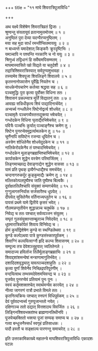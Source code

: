 +++
title = "११ माघे शिवरात्रिपूजाविधिः"

+++
    
अथ वक्ष्ये विशेषेण शिवरात्रिव्रतं द्विजाः ।  
श्रुण्वन्तु संयतायूयं व्रतानामुत्तमोत्तम् ॥ १ ॥  
अनुष्ठितं पुरा देव्या यदन्यैरप्यनुष्ठितम् ।  
मया सह मुदा सार्धं रमन्तीप्सितमाययुः ॥ २ ॥  
न बाध्यन्ते यमादेशात् किङ्करैः क्रूरदृष्टिभिः ।  
यमञ्चापि न पश्यन्ति नरकाणि च नो ययुः ॥ ३ ॥  
श्रिणुध्वं तद्विधानं हि सर्वेषामपिसम्मतम् ।  
माघमास्यासिते पक्षे विद्यते या चतुर्दशी ॥ ४ ॥  
तद्रात्रिश्शिवरात्रिस्यात् सर्वपुण्यशुभावहा ।  
तस्यामेव शिवपूजा शिवलिङ्गे शिवालये ॥ ५ ॥  
कृतस्नानोपवासेन पूर्वेह्नि नियतेन च ।  
साधकेनोपचारेण कर्तव्या श्रद्धया सह ॥ ६ ॥  
पञ्चशुद्धिः पुरा कृत्वा पूर्वोक्त विधिना ततः ।  
शिवासनं प्रकल्प्यात्र मूर्तिं विद्यातनुं ततः ॥ ७ ॥  
आवाह्य सन्निधीकृत्य शिवं पाद्यादिनार्चयेत् ।  
अभ्यर्च्य गन्धतैलेन पिष्टेनोद्वर्त्य शोधयेत् ॥ ८ ॥  
पञ्चामृतैः पञ्चगव्यैस्तत्तद्युक्त्या भषेचयेत् ।  
गन्धोदकेन विधिना घृताद्यैरभिषेचयेत् ॥ ९ ॥  
पवित्रैः पञ्चभिः कुर्यात् पञ्चाङ्गैश्च क्रमेण तु ।  
पिष्टेन पुनरप्येवमुद्वर्त्यामलकेन तु ॥ १० ॥  
चूर्णेनापि सपिष्टेन रजन्या धूपितेन च ।  
अस्त्रेण शोधितेनैव शोधयेदुदकेन च ॥ ११ ॥  
नालिकेरोदकेनैव तं पश्चादभिषेचयेत् ।  
गन्धोदकेन मूलाङ्गब्रह्मभिश्चाभिषेचयेत् ॥ १२ ॥  
कार्पासकेन शुद्धेन वस्त्रेण परिमार्जितम् ।  
लिङ्गमाच्छाद्य देवाङ्गाद्येन शुद्धेन वाससा ॥ १३ ॥  
यामं प्रति पृथक् द्रव्यैर्गन्धाद्यैश्च समर्चयेत् ।  
चन्दनागरुकर्पूर कुङ्कुमाद्यैः क्रमेण तु ॥ १४ ॥  
मल्लिकोत्पलपुष्पैश्च जाति पुष्पैश्च बिल्वकैः ।  
दूर्वाक्षततिलैश्चापि संयुक्तं सम्यगर्चयेत् ॥ १५ ॥  
गुग्गुल्वगरुनिर्यास सर्जसारैश्च धूपयेत् ।  
दीपयेत् सुसितेनैव वर्तिनाज्यप्लुतेन च ॥ १६ ॥  
पायसं प्रथमे यामे द्वितीये कृसरं भवेत् ।  
गौलमन्नन्तृतीयेन शुद्धान्नञ्च चतुर्थके ॥ १७ ॥  
निवेद्य च ततः पश्चात् सर्वव्यञ्जन संयुतम् ।  
सघृतं गुलसंयुक्तन्ताम्बूलञ्च निवेदयेत् ॥ १८ ॥  
धूपमारात्रिकोपेतं शिवाय विनिवेद्य च ।  
होमं कुर्याद्विशेषेण कुण्डे वा स्थण्डिलेथवा ॥ १९ ॥  
कुण्डे कल्पेऽथवा पात्रे कुण्डसंस्कारपूर्वकम् ।  
शिवाग्निं कल्पयित्वाग्नौ हृदि कल्प्य शिवासनम् ॥ २० ॥  
सम्पूज्य तत्र देवेशञ्जुहुयात् ज्वलितेनले ।  
समादाज्य हविर्लाज तिलैर्मूलाङ्गब्रह्माभिः ॥ २१ ॥  
शिवाद्दशांशमन्येषां मन्त्राणामागुतिर्भवेत् ।  
दशादिदशवृद्ध्यातु यावत्पञ्चदशाहुतिः ॥ २२ ॥  
कृत्वा पूर्णां शिवेनैव निच्छिद्रपरिपूरणीम् ।  
वन्दयित्वाथ तम्भस्मदेवेशमभिवन्द्य च ॥ २३ ॥  
पूजयेत् पुनरप्येवं प्रतियामं पुनः पुनः ।  
स्वयं कर्तृमशक्तश्चेत् स्वार्थमन्येव कारयेत् ॥ २४ ॥  
नीत्वा जागरणं रात्रौ प्रभाते विमले ततः ।  
कृतनित्यक्रियः पश्चात् स्नपनं विधिपूर्वकम् ॥ २५ ॥  
देवं पूर्ववदभ्यर्च्य गुरुपूजान्ततो नयेत् ।  
दक्षिणाञ्च ततो दद्यात् वित्तशाठ्य विवर्जितः ॥ २६ ॥  
लिङ्गिनश्शिवभक्तांश्च ब्राह्मणानतिथीनपि ।  
पूजयेच्छक्तितो भक्त्या पूजां सम्यक् समाप्य च ॥ २७ ॥  
गत्वा बन्धूजनैस्सर्धं स्वगृहं प्रतिसाधकः ।  
पादौ हस्तौ च सङ्क्षाल्य पारणन्तु समाचरेत् ॥ २८ ॥  
    
इति उत्तरकामिकाख्ये महातन्त्रे माघशिवरात्रिपूजाविधिः एकादशः   
पटलः  
    
    
    